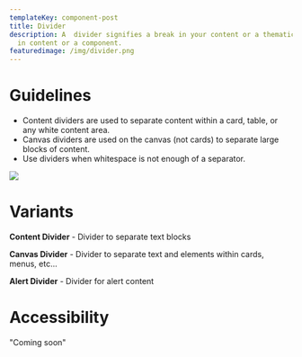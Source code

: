 ```yaml
---
templateKey: component-post
title: Divider
description: A  divider signifies a break in your content or a thematic change
  in content or a component.
featuredimage: /img/divider.png
---
```

# **Guidelines**

* Content dividers are used to separate content within a card, table, or any white content area.
* Canvas dividers are used on the canvas (not cards) to separate large blocks of content.
* Use dividers when whitespace is not enough of a separator.

![](/img/divider.png)

# **Variants**

**Content Divider** - Divider to separate text blocks

**Canvas Divider** - Divider to separate text and elements within cards, menus, etc...

**Alert Divider** - Divider for alert content

# **Accessibility**

"Coming soon"
